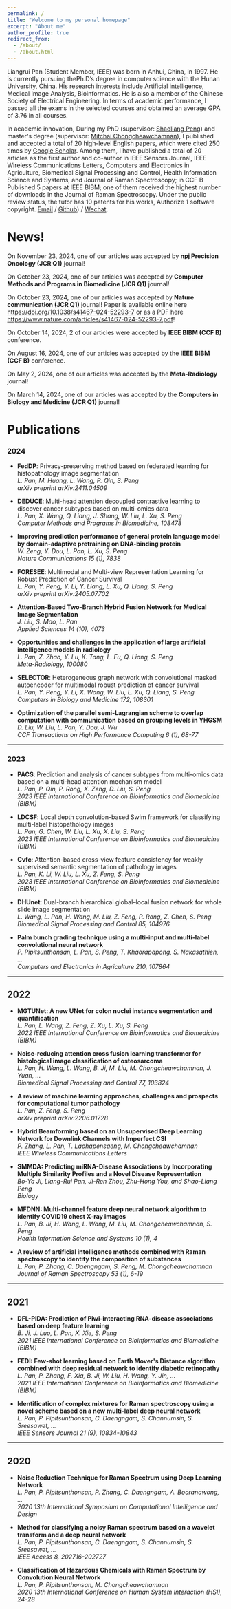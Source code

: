 ```yaml
---
permalink: /
title: "Welcome to my personal homepage"
excerpt: "About me"
author_profile: true
redirect_from: 
  - /about/
  - /about.html
---
```


Liangrui Pan (Student Member, IEEE) was born in Anhui, China, in 1997. He is currently pursuing thePh.D’s degree in computer science with the Hunan University, China. His research interests include Artificial intelligence, Medical Image Analysis, Bioinformatics. He is also a member of the Chinese Society of Electrical Engineering. In terms of academic performance, I passed all the exams in the selected courses and obtained an average GPA of 3.76 in all courses. 

In academic innovation, During my PhD (supervisor: [Shaoliang Peng](http://csee.hnu.edu.cn/people/pengshaoliang)) and master's degree (supervisor: [Mitchai Chongcheawchamnan](https://grad.psu.ac.th/en/faculty-staff/lecturer.html?tid=724)), I published and accepted a total of 20 high-level English papers, which were cited 250 times by [Google Scholar](https://scholar.google.com/citations?hl=zh-CN&user=-zSEPX0AAAAJ&view_op=list_works&sortby=pubdate). Among them, I have published a total of 20 articles as the first author and co-author in IEEE Sensors Journal, IEEE Wireless Communications Letters, Computers and Electronics in Agriculture, Biomedical Signal Processing and Control, Health Information Science and Systems, and Journal of Raman Spectroscopy; in CCF B Published 5 papers at IEEE BIBM; one of them received the highest number of downloads in the Journal of Raman Spectroscopy. Under the public review status, the tutor has 10 patents for his works, Authorize 1 software copyright.
[Email](panlrX@hnu.edu.cn) / [Github](https://panliangrui.github.io/resume/)) / [Wechat](![微信二维码](https://github.com/panliangrui/resume/assets/46208253/0295a834-8c3e-46b9-bd69-8b06b972bccf)).

News!
======
On November 23, 2024, one of our articles was accepted by **npj Precision Oncology (JCR Q1)** journal!

On October 23, 2024, one of our articles was accepted by **Computer Methods and Programs in Biomedicine (JCR Q1)** journal!

On October 23, 2024, one of our articles was accepted by **Nature communication (JCR Q1)** journal! Paper is available online here https://doi.org/10.1038/s41467-024-52293-7 or as a PDF here https://www.nature.com/articles/s41467-024-52293-7.pdf!

On October 14, 2024, 2 of our articles were accepted by **IEEE BIBM (CCF B)** conference.

On August 16, 2024, one of our articles was accepted by the **IEEE BIBM (CCF B)** conference.

On May 2, 2024, one of our articles was accepted by the **Meta-Radiology** journal!

On March 14, 2024, one of our articles was accepted by the **Computers in Biology and Medicine (JCR Q1)** journal!


# Publications

### 2024
- **FedDP**: Privacy-preserving method based on federated learning for histopathology image segmentation  
  *L. Pan, M. Huang, L. Wang, P. Qin, S. Peng*  
  *arXiv preprint arXiv:2411.04509*

- **DEDUCE**: Multi-head attention decoupled contrastive learning to discover cancer subtypes based on multi-omics data  
  *L. Pan, X. Wang, Q. Liang, J. Shang, W. Liu, L. Xu, S. Peng*  
  *Computer Methods and Programs in Biomedicine, 108478*

- **Improving prediction performance of general protein language model by domain-adaptive pretraining on DNA-binding protein**  
  *W. Zeng, Y. Dou, L. Pan, L. Xu, S. Peng*  
  *Nature Communications 15 (1), 7838*

- **FORESEE**: Multimodal and Multi-view Representation Learning for Robust Prediction of Cancer Survival  
  *L. Pan, Y. Peng, Y. Li, Y. Liang, L. Xu, Q. Liang, S. Peng*  
  *arXiv preprint arXiv:2405.07702*

- **Attention-Based Two-Branch Hybrid Fusion Network for Medical Image Segmentation**  
  *J. Liu, S. Mao, L. Pan*  
  *Applied Sciences 14 (10), 4073*

- **Opportunities and challenges in the application of large artificial intelligence models in radiology**  
  *L. Pan, Z. Zhao, Y. Lu, K. Tang, L. Fu, Q. Liang, S. Peng*  
  *Meta-Radiology, 100080*

- **SELECTOR**: Heterogeneous graph network with convolutional masked autoencoder for multimodal robust prediction of cancer survival  
  *L. Pan, Y. Peng, Y. Li, X. Wang, W. Liu, L. Xu, Q. Liang, S. Peng*  
  *Computers in Biology and Medicine 172, 108301*

- **Optimization of the parallel semi-Lagrangian scheme to overlap computation with communication based on grouping levels in YHGSM**  
  *D. Liu, W. Liu, L. Pan, Y. Dou, J. Wu*  
  *CCF Transactions on High Performance Computing 6 (1), 68-77*
---

### 2023
- **PACS**: Prediction and analysis of cancer subtypes from multi-omics data based on a multi-head attention mechanism model  
  *L. Pan, P. Qin, P. Rong, X. Zeng, D. Liu, S. Peng*  
  *2023 IEEE International Conference on Bioinformatics and Biomedicine (BIBM)*

- **LDCSF**: Local depth convolution-based Swim framework for classifying multi-label histopathology images  
  *L. Pan, G. Chen, W. Liu, L. Xu, X. Liu, S. Peng*  
  *2023 IEEE International Conference on Bioinformatics and Biomedicine (BIBM)*

- **Cvfc**: Attention-based cross-view feature consistency for weakly supervised semantic segmentation of pathology images  
  *L. Pan, K. Li, W. Liu, L. Xu, Z. Feng, S. Peng*  
  *2023 IEEE International Conference on Bioinformatics and Biomedicine (BIBM)*

- **DHUnet**: Dual-branch hierarchical global–local fusion network for whole slide image segmentation  
  *L. Wang, L. Pan, H. Wang, M. Liu, Z. Feng, P. Rong, Z. Chen, S. Peng*  
  *Biomedical Signal Processing and Control 85, 104976*

- **Palm bunch grading technique using a multi-input and multi-label convolutional neural network**  
  *P. Pipitsunthonsan, L. Pan, S. Peng, T. Khaorapapong, S. Nakasathien, ...*  
  *Computers and Electronics in Agriculture 210, 107864*  
---

## 2022
- **MGTUNet: A new UNet for colon nuclei instance segmentation and quantification**  
  *L. Pan, L. Wang, Z. Feng, Z. Xu, L. Xu, S. Peng*  
  *2022 IEEE International Conference on Bioinformatics and Biomedicine (BIBM)*  

- **Noise-reducing attention cross fusion learning transformer for histological image classification of osteosarcoma**  
  *L. Pan, H. Wang, L. Wang, B. Ji, M. Liu, M. Chongcheawchamnan, J. Yuan, ...*  
  *Biomedical Signal Processing and Control 77, 103824*   

- **A review of machine learning approaches, challenges and prospects for computational tumor pathology**  
  *L. Pan, Z. Feng, S. Peng*  
  *arXiv preprint arXiv:2206.01728*   

- **Hybrid Beamforming based on an Unsupervised Deep Learning Network for Downlink Channels with Imperfect CSI**  
  *P. Zhang, L. Pan, T. Laohapensaeng, M. Chongcheawchamnan*  
  *IEEE Wireless Communications Letters*   

- **SMMDA: Predicting miRNA-Disease Associations by Incorporating Multiple Similarity Profiles and a Novel Disease Representation**  
  *Bo-Ya Ji, Liang-Rui Pan, Ji-Ren Zhou, Zhu-Hong You, and Shao-Liang Peng*  
  *Biology*   

- **MFDNN: Multi-channel feature deep neural network algorithm to identify COVID19 chest X-ray images**  
  *L. Pan, B. Ji, H. Wang, L. Wang, M. Liu, M. Chongcheawchamnan, S. Peng*  
  *Health Information Science and Systems 10 (1), 4*   

- **A review of artificial intelligence methods combined with Raman spectroscopy to identify the composition of substances**  
  *L. Pan, P. Zhang, C. Daengngam, S. Peng, M. Chongcheawchamnan*  
  *Journal of Raman Spectroscopy 53 (1), 6-19*  
---

## 2021
- **DFL-PiDA: Prediction of Piwi-interacting RNA-disease associations based on deep feature learning**  
  *B. Ji, J. Luo, L. Pan, X. Xie, S. Peng*  
  *2021 IEEE International Conference on Bioinformatics and Biomedicine (BIBM)*   

- **FEDI: Few-shot learning based on Earth Mover's Distance algorithm combined with deep residual network to identify diabetic retinopathy**  
  *L. Pan, P. Zhang, F. Xia, B. Ji, W. Liu, H. Wang, Y. Jin, ...*  
  *2021 IEEE International Conference on Bioinformatics and Biomedicine (BIBM)*   

- **Identification of complex mixtures for Raman spectroscopy using a novel scheme based on a new multi-label deep neural network**  
  *L. Pan, P. Pipitsunthonsan, C. Daengngam, S. Channumsin, S. Sreesawet, ...*  
  *IEEE Sensors Journal 21 (9), 10834-10843*   
---

## 2020
- **Noise Reduction Technique for Raman Spectrum using Deep Learning Network**  
  *L. Pan, P. Pipitsunthonsan, P. Zhang, C. Daengngam, A. Booranawong, ...*  
  *2020 13th International Symposium on Computational Intelligence and Design*   

- **Method for classifying a noisy Raman spectrum based on a wavelet transform and a deep neural network**  
  *L. Pan, P. Pipitsunthonsan, C. Daengngam, S. Channumsin, S. Sreesawet, ...*  
  *IEEE Access 8, 202716-202727*   

- **Classification of Hazardous Chemicals with Raman Spectrum by Convolution Neural Network**  
  *L. Pan, P. Pipitsunthonsan, M. Chongcheawchamnan*  
  *2020 13th International Conference on Human System Interaction (HSI), 24-28*  
 


